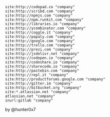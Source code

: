 `site:http://codepad.co "company"`  
`site:http://scribd.com "company"`  
`site:http://npmjs.com "company"`  
`site:http://npm.runkit.com "company"`  
`site:http://libraries.io "company"`  
`site:http://ycombinator.com "company"`  
`site:http://coggle.it "company"`  
`site:http://papaly.com "company"`  
`site:http://google.com "company"`  
`site:http://trello.com "company"`  
`site:http://prezi.com "company"`  
`site:http://jsdelivr.net "company"`  
`site:http://codepen.io "company"`  
`site:http://codeshare.io "company"`  
`site:http://sharecode.io "company"`  
`site:http://pastebin.com "company"`  
`site:http://repl.it "company"`  
`site:http://productforums.google.com "company"`  
`site:http://gitter.im "company"`  
`site:http://bitbucket.org "company"`  
`site:*.atlassian.net "company"`  
`atlassian.net "company"`  
`inurl:gitlab "company"`  


by @hunter0x7
